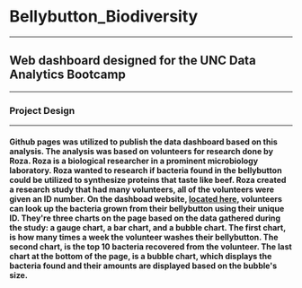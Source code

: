 # Bellybutton_Biodiversity
---
## Web dashboard designed for the UNC Data Analytics Bootcamp
---
### Project Design
---
#### Github pages was utilized to publish the data dashboard based on this analysis. The analysis was based on volunteers for research done by Roza. Roza is a biological researcher in a prominent microbiology laboratory. Roza wanted to research if bacteria found in the bellybutton could be utilized to synthesize proteins that taste like beef. Roza created a research study that had many volunteers, all of the volunteers were given an ID number. On the dashboad website, [located here](https://16areeves.github.io/Bellybutton_Biodiversity/), volunteers can look up the bacteria grown from their bellybutton using their unique ID. They're three charts on the page based on the data gathered during the study: a gauge chart, a bar chart, and a bubble chart. The first chart, is how many times a week the volunteer washes their bellybutton. The second chart, is the top 10 bacteria recovered from the volunteer. The last chart at the bottom of the page, is a bubble chart, which displays the bacteria found and their amounts are displayed based on the bubble's size. 
